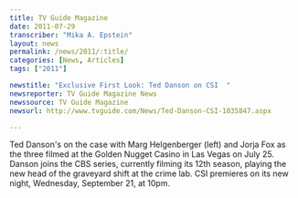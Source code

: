 ```yaml
---
title: TV Guide Magazine
date: 2011-07-29
transcriber: "Mika A. Epstein"
layout: news
permalink: /news/2011/:title/
categories: [News, Articles]
tags: ["2011"]

newstitle: "Exclusive First Look: Ted Danson on CSI  "
newsreporter: TV Guide Magazine News
newssource: TV Guide Magazine
newsurl: http://www.tvguide.com/News/Ted-Danson-CSI-1035847.aspx

---
```


Ted Danson's on the case with Marg Helgenberger (left) and Jorja Fox as the three filmed at the Golden Nugget Casino in Las Vegas on July 25. Danson joins the CBS series, currently filming its 12th season, playing the new head of the graveyard shift at the crime lab. CSI premieres on its new night, Wednesday, September 21, at 10pm.
